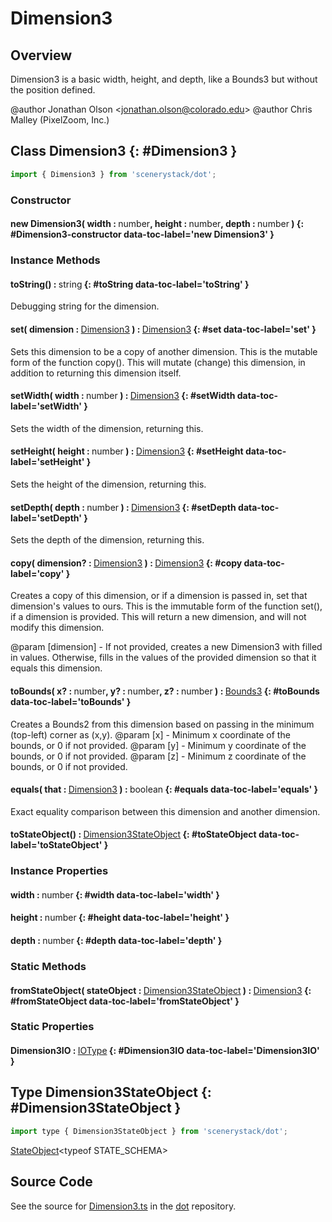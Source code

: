 # Dimension3

## Overview

Dimension3 is a basic width, height, and depth, like a Bounds3 but without the position defined.

@author Jonathan Olson &lt;jonathan.olson@colorado.edu&gt;
@author Chris Malley (PixelZoom, Inc.)

## Class Dimension3 {: #Dimension3 }


```js
import { Dimension3 } from 'scenerystack/dot';
```
### Constructor

#### new Dimension3( width : <span style="font-weight: 400;"><span style="color: hsla(calc(var(--md-hue) + 180deg),80%,40%,1);">number</span></span>, height : <span style="font-weight: 400;"><span style="color: hsla(calc(var(--md-hue) + 180deg),80%,40%,1);">number</span></span>, depth : <span style="font-weight: 400;"><span style="color: hsla(calc(var(--md-hue) + 180deg),80%,40%,1);">number</span></span> ) {: #Dimension3-constructor data-toc-label='new Dimension3' }

### Instance Methods

#### toString() : <span style="font-weight: 400;"><span style="color: hsla(calc(var(--md-hue) + 180deg),80%,40%,1);">string</span></span> {: #toString data-toc-label='toString' }

Debugging string for the dimension.

#### set( dimension : <span style="font-weight: 400;">[Dimension3](../dot/Dimension3.md)</span> ) : <span style="font-weight: 400;">[Dimension3](../dot/Dimension3.md)</span> {: #set data-toc-label='set' }

Sets this dimension to be a copy of another dimension.
This is the mutable form of the function copy(). This will mutate (change) this dimension, in addition to returning
this dimension itself.

#### setWidth( width : <span style="font-weight: 400;"><span style="color: hsla(calc(var(--md-hue) + 180deg),80%,40%,1);">number</span></span> ) : <span style="font-weight: 400;">[Dimension3](../dot/Dimension3.md)</span> {: #setWidth data-toc-label='setWidth' }

Sets the width of the dimension, returning this.

#### setHeight( height : <span style="font-weight: 400;"><span style="color: hsla(calc(var(--md-hue) + 180deg),80%,40%,1);">number</span></span> ) : <span style="font-weight: 400;">[Dimension3](../dot/Dimension3.md)</span> {: #setHeight data-toc-label='setHeight' }

Sets the height of the dimension, returning this.

#### setDepth( depth : <span style="font-weight: 400;"><span style="color: hsla(calc(var(--md-hue) + 180deg),80%,40%,1);">number</span></span> ) : <span style="font-weight: 400;">[Dimension3](../dot/Dimension3.md)</span> {: #setDepth data-toc-label='setDepth' }

Sets the depth of the dimension, returning this.

#### copy( dimension? : <span style="font-weight: 400;">[Dimension3](../dot/Dimension3.md)</span> ) : <span style="font-weight: 400;">[Dimension3](../dot/Dimension3.md)</span> {: #copy data-toc-label='copy' }

Creates a copy of this dimension, or if a dimension is passed in, set that dimension's values to ours.
This is the immutable form of the function set(), if a dimension is provided. This will return a new dimension,
and will not modify this dimension.

@param [dimension] - If not provided, creates a new Dimension3 with filled in values. Otherwise, fills
                     in the values of the provided dimension so that it equals this dimension.

#### toBounds( x? : <span style="font-weight: 400;"><span style="color: hsla(calc(var(--md-hue) + 180deg),80%,40%,1);">number</span></span>, y? : <span style="font-weight: 400;"><span style="color: hsla(calc(var(--md-hue) + 180deg),80%,40%,1);">number</span></span>, z? : <span style="font-weight: 400;"><span style="color: hsla(calc(var(--md-hue) + 180deg),80%,40%,1);">number</span></span> ) : <span style="font-weight: 400;">[Bounds3](../dot/Bounds3.md)</span> {: #toBounds data-toc-label='toBounds' }

Creates a Bounds2 from this dimension based on passing in the minimum (top-left) corner as (x,y).
@param [x] - Minimum x coordinate of the bounds, or 0 if not provided.
@param [y] - Minimum y coordinate of the bounds, or 0 if not provided.
@param [z] - Minimum z coordinate of the bounds, or 0 if not provided.

#### equals( that : <span style="font-weight: 400;">[Dimension3](../dot/Dimension3.md)</span> ) : <span style="font-weight: 400;"><span style="color: hsla(calc(var(--md-hue) + 180deg),80%,40%,1);">boolean</span></span> {: #equals data-toc-label='equals' }

Exact equality comparison between this dimension and another dimension.

#### toStateObject() : <span style="font-weight: 400;">[Dimension3StateObject](../dot/Dimension3.md#Dimension3StateObject)</span> {: #toStateObject data-toc-label='toStateObject' }

### Instance Properties

#### width : <span style="font-weight: 400;"><span style="color: hsla(calc(var(--md-hue) + 180deg),80%,40%,1);">number</span></span> {: #width data-toc-label='width' }

#### height : <span style="font-weight: 400;"><span style="color: hsla(calc(var(--md-hue) + 180deg),80%,40%,1);">number</span></span> {: #height data-toc-label='height' }

#### depth : <span style="font-weight: 400;"><span style="color: hsla(calc(var(--md-hue) + 180deg),80%,40%,1);">number</span></span> {: #depth data-toc-label='depth' }

### Static Methods

#### fromStateObject( stateObject : <span style="font-weight: 400;">[Dimension3StateObject](../dot/Dimension3.md#Dimension3StateObject)</span> ) : <span style="font-weight: 400;">[Dimension3](../dot/Dimension3.md)</span> {: #fromStateObject data-toc-label='fromStateObject' }

### Static Properties

#### Dimension3IO : <span style="font-weight: 400;">[IOType](../tandem/IOType.md)</span> {: #Dimension3IO data-toc-label='Dimension3IO' }



## Type Dimension3StateObject {: #Dimension3StateObject }


```js
import type { Dimension3StateObject } from 'scenerystack/dot';
```


[StateObject](../tandem/StateSchema.md#StateObject)&lt;typeof STATE_SCHEMA&gt;



## Source Code

See the source for [Dimension3.ts](https://github.com/phetsims/dot/blob/main/js/Dimension3.ts) in the [dot](https://github.com/phetsims/dot) repository.
